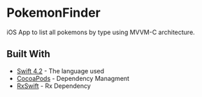 # PokemonFinder

iOS App to list all pokemons by type using MVVM-C architecture.

## Built With

* [Swift 4.2](https://github.com/apple/swift/blob/master/README.md) - The language used
* [CocoaPods](https://cocoapods.org/) - Dependency Managment
* [RxSwift](https://github.com/ReactiveX/RxSwift) - Rx Dependency
